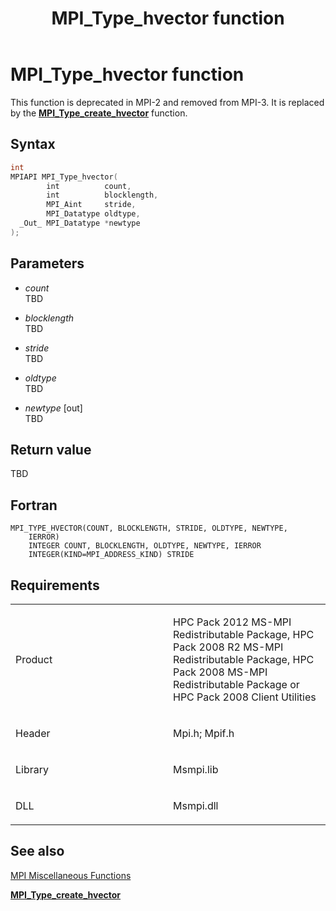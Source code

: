 ﻿---
title: MPI_Type_hvector function
TOCTitle: MPI_Type_hvector function
ms:assetid: 25ce3e68-95d3-4d83-ac36-16ed76c914dd
ms:mtpsurl: https://msdn.microsoft.com/en-us/library/Dn520575(v=VS.85)
ms:contentKeyID: 59361046
ms.date: 03/28/2018
mtps_version: v=VS.85
f1_keywords:
- MPI_TYPE_HVECTOR
- mpif/MPI_Type_hvector
- mpi/MPI_TYPE_HVECTOR
dev_langs:
- C++
- C
---

# MPI\_Type\_hvector function

This function is deprecated in MPI-2 and removed from MPI-3. It is replaced by the [**MPI\_Type\_create\_hvector**](mpi-type-create-hvector-function.md) function.

## Syntax

``` c++
int
MPIAPI MPI_Type_hvector(
        int          count,
        int          blocklength,
        MPI_Aint     stride,
        MPI_Datatype oldtype,
  _Out_ MPI_Datatype *newtype
);
```

## Parameters

  - *count*  
    TBD

  - *blocklength*  
    TBD

  - *stride*  
    TBD

  - *oldtype*  
    TBD

  - *newtype* \[out\]  
    TBD

## Return value

TBD

## Fortran

    MPI_TYPE_HVECTOR(COUNT, BLOCKLENGTH, STRIDE, OLDTYPE, NEWTYPE,
        IERROR)
        INTEGER COUNT, BLOCKLENGTH, OLDTYPE, NEWTYPE, IERROR
        INTEGER(KIND=MPI_ADDRESS_KIND) STRIDE

## Requirements

<table>
<colgroup>
<col style="width: 50%" />
<col style="width: 50%" />
</colgroup>
<tbody>
<tr class="odd">
<td><p>Product</p></td>
<td><p>HPC Pack 2012 MS-MPI Redistributable Package, HPC Pack 2008 R2 MS-MPI Redistributable Package, HPC Pack 2008 MS-MPI Redistributable Package or HPC Pack 2008 Client Utilities</p></td>
</tr>
<tr class="even">
<td><p>Header</p></td>
<td>Mpi.h;
Mpif.h</td>
</tr>
<tr class="odd">
<td><p>Library</p></td>
<td>Msmpi.lib</td>
</tr>
<tr class="even">
<td><p>DLL</p></td>
<td>Msmpi.dll</td>
</tr>
</tbody>
</table>


## See also

[MPI Miscellaneous Functions](mpi-miscellaneous-functions.md)

[**MPI\_Type\_create\_hvector**](mpi-type-create-hvector-function.md)

